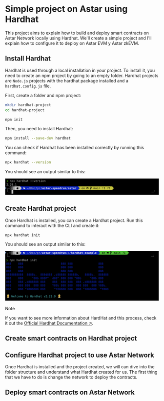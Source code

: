 # Simple project on Astar using Hardhat

This project aims to explain how to build and deploy smart contracts on Astar Network locally using Hardhat. We'll create a simple project and I'll explain how to configure it to deploy on Astar EVM y Astar zkEVM.

## Install Hardhat

Hardhat is used through a local installation in your project. To install it, you need to create an npm project by going to an empty folder. Hardhat projects are ```Node.js``` projects with the hardhat package installed and a ```hardhat.config.js``` file.

First, create a folder and npm project:

```bash
mkdir hardhat-project
cd hardhat-project
```
```bash
npm init
```

Then, you need to install Hardhat:

```bash
npm install --save-dev hardhat
```

You can check if Hardhat has been installed correctly by running this command:

```bash
npx hardhat --version
```

You should see an output similar to this:

![Hardhat version output](/astar/hardhat-example/public/hardhat-v-output.png)

## Create Hardhat project

Once Hardhat is installed, you can create a Hardhat project. Run this command to interact with the CLI and create it: 

```bash
npx hardhat init 
```

You should see an output similar to this:

![Hardhat CLI output](/astar/hardhat-example/public/hardhat-cli.png)

> [!NOTE]
> If you want to see more information about HardHat and this process, check it out the [Official Hardhat Documentation ↗](https://hardhat.org/hardhat-runner/docs/getting-started#overview).

## Create smart contracts on Hardhat project

## Configure Hardhat project to use Astar Network

Once Hardhat is installed and the project created, we will can dive into the folder structure and understand what Hardhat created for us. The first thing that we have to do is change the network to deploy the contracts.

## Deploy smart contracts on Astar Network